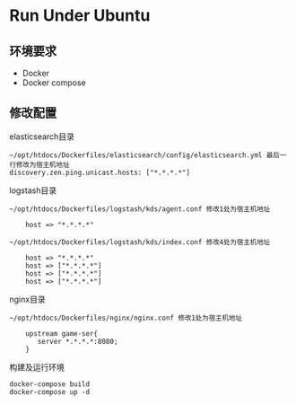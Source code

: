 # Run Under Ubuntu

## 环境要求

- Docker
- Docker compose

## 修改配置
elasticsearch目录
```
~/opt/htdocs/Dockerfiles/elasticsearch/config/elasticsearch.yml 最后一行修改为宿主机地址
discovery.zen.ping.unicast.hosts: ["*.*.*.*"]
```
logstash目录
```
~/opt/htdocs/Dockerfiles/logstash/kds/agent.conf 修改1处为宿主机地址

    host => "*.*.*.*"
    
~/opt/htdocs/Dockerfiles/logstash/kds/index.conf 修改4处为宿主机地址

    host => "*.*.*.*"
    host => ["*.*.*.*"]
    host => ["*.*.*.*"]
    host => ["*.*.*.*"]
```
nginx目录
```
~/opt/htdocs/Dockerfiles/nginx/nginx.conf 修改1处为宿主机地址
    
    upstream game-ser{
       server *.*.*.*:8080;
    }
```
构建及运行环境

```
docker-compose build
docker-compose up -d
```
